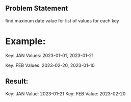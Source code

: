 ## Problem Statement
find maxinum date value for list of values for each key

# Example: 
Key: JAN
Values: 2023-01-01, 2023-01-21

Key: FEB
Values: 2023-02-20, 2023-01-10

## Result: 
Key: JAN
Value: 2023-01-21
Key: FEB
Value: 2023-02-20
